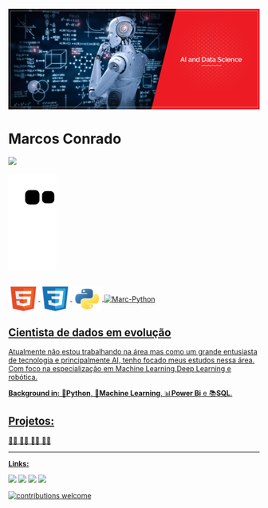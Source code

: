 
<p align="center">
  <img src="Web-Blog_PCE_DS-ML-AI.edited.jpg" >
</p>

# Marcos Conrado


<div>
  
  <a href="https://github.com/MarcosConrado">
  <img height="250em" src="https://github-readme-stats.vercel.app/api?username=marcosconrado&show_icons=true&theme=dark&include_all_commits=true&count_private=true"/>
    
</div>
  
  <div> 
 
  ![Snake animation](https://github.com/rafaballerini/rafaballerini/blob/output/github-contribution-grid-snake.svg)
 
</div>
  
<div style="display: inline_block"><br>
  <img align="center" alt="Marc-HTML" height="50" width="60" src="https://raw.githubusercontent.com/devicons/devicon/master/icons/html5/html5-original.svg">
  <img align="center" alt="Marc-CSS" height="50" width="60" src="https://raw.githubusercontent.com/devicons/devicon/master/icons/css3/css3-original.svg">
  <img align="center" alt="Marc-Python" height="50" width="60" src="https://raw.githubusercontent.com/devicons/devicon/master/icons/python/python-original.svg">
  <img align="center" alt="Marc-Python" height="50" width="60" src="https://user-images.githubusercontent.com/63462988/132610420-b4041e7c-2a3f-430e-95a6-a5738841caa1.png">
</div>
 
## 
  

  
  
## Cientista de dados em evolução
  

  <p>Atualmente não estou trabalhando na área mas como um grande entusiasta de tecnologia e principalmente AI, tenho focado meus estudos nessa área.
   Com foco na especialização em Machine Learning,Deep Learning e robótica.</p>


**Background in:**  🐍**Python**, 🤖**Machine Learning**, 📊**Power Bi** e 📚**SQL**.


## Projetos:
  🚧🚧
  🚧🚧
  🚧🚧
  🚧🚧



---
**Links:**
  
<a href = "mailto:conradomarcos128@gmail.com"><img src="https://img.shields.io/badge/Gmail-D14836?style=for-the-badge&logo=gmail&logoColor=white"
 target="_blank"></a>
 <a href = "mailto:marcosconradi@hotmail.com"><img src="https://img.shields.io/badge/Microsoft_Outlook-0078D4?style=for-the-badge&logo=microsoft-outlook&logoColor=white"
 target="_blank"></a>
 <a href = "https://www.facebook.com/marcos.conrado.3152/"><img src="https://img.shields.io/badge/Facebook-1877F2?style=for-the-badge&logo=facebook&logoColor=white"
 target="_blank"></a>
 <a href = "https://www.linkedin.com/in/marcossconrado/"><img src="https://img.shields.io/badge/LinkedIn-0077B5?style=for-the-badge&logo=linkedin&logoColor=white"
 target="_blank"></a>

 [![contributions welcome](https://img.shields.io/badge/contributions-welcome-brightgreen.svg?style=flat)](https://github.com/marcosconrado/marcosconrado/issues)
